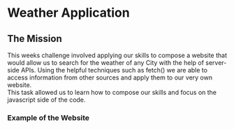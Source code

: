 # Weather Application

## The Mission
This weeks challenge involved applying our skills to compose a website that would allow us to search for the weather of any City with the help of server-side APIs.
Using the helpful techniques such as fetch() we are able to access information from other sources and apply them to our very own website.  
This task allowed us to learn how to compose our skills and focus on the javascript side of the code.

### Example of the Website